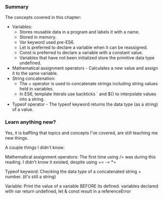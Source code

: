 ### Summary
The concepts covered in this chapter:
* Variables:
    * Stores reusable data in a program and labels it with a name. 
    * Stored in memory. 
    * Var keyword used pre-ES6. 
    * Let is preferred to declare a variable when it can be reassigned.
    * Const is preferred to declare a variable with a constant value.
    * Variables that have not been initialized store the primitive data type undefined.
* Mathematical assignment operators - Calculates a new value and assign it to the same variable.
* String concatenation:
    * The + operator is used to concatenate strings including string values held in variables.
    * In ES6, template literals use backticks ` and ${} to interpolate values into a string.
* Typeof operator - The typeof keyword returns the data type (as a string) of a value.


### Learn anything new?
Yes, it is baffling that topics and concepts I've covered, are still teaching me new things.

A couple things I didn't know:

Mathematical assignment operators:
The first time using /= was during this reading. 
I didn't know it existed, despite using += -= *=

Typeof keyword:
Checking the data type of a concatenated string + number. 
(it's still a string)

Variable:
Print the value of a variable BEFORE its defined.
variables declared with var return undefined, 
let & const result in a referenceError